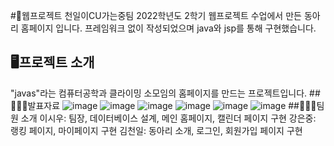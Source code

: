 #🧗웹프로젝트 천일이CU가는중팀
2022학년도 2학기 웹프로젝트 수업에서 만든 동아리 홈페이지 입니다. 프레임워크 없이 작성되었으며 java와 jsp를 통해 구현했습니다.
## 🖥️프로젝트 소개
"javas"라는 컴퓨터공학과 클라이밍 소모임의 홈페이지를 만드는 프로젝트입니다.
##👨🏻‍🏫발표자료
![image](https://github.com/user-attachments/assets/1a3aa8fd-69c9-4eb0-82b6-b74ef331d3f6)
![image](https://github.com/user-attachments/assets/d6e4a322-56c4-4899-bee3-8d4cab0f74b8)
![image](https://github.com/user-attachments/assets/c4d61658-55dc-4ede-a58a-184a9ea26c64)
![image](https://github.com/user-attachments/assets/373c39eb-3a48-4af1-b5a7-970a30a2338b)
![image](https://github.com/user-attachments/assets/c23e3a96-f2d3-4497-a247-754379273e91)
![image](https://github.com/user-attachments/assets/9a73471b-b1a8-4891-9c3b-a7f9840056c3)
##👨‍👦‍👦팀원 소개
이시우: 팀장, 데이터베이스 설계, 메인 홈페이지, 캘린더 페이지 구현
강은중: 랭킹 페이지, 마이페이지 구현
김천일: 동아리 소개, 로그인, 회원가입 페이지 구현

